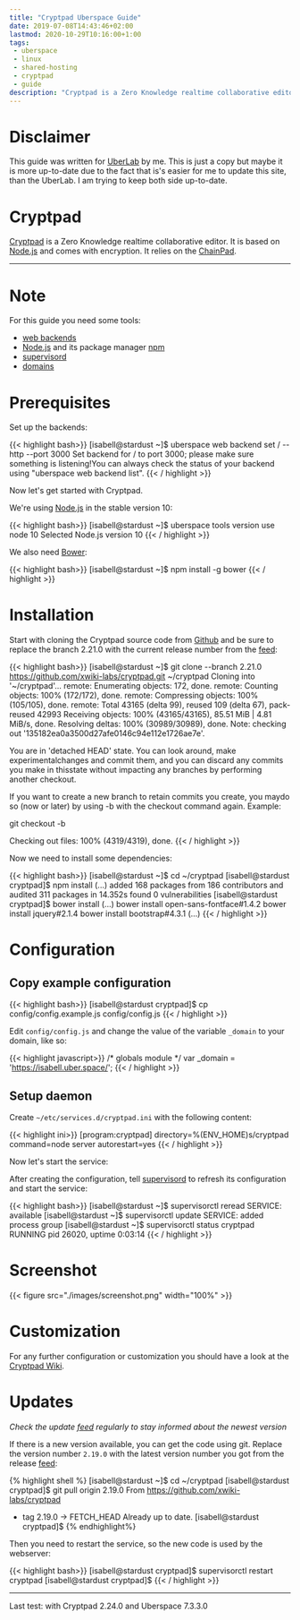 ```yaml
---
title: "Cryptpad Uberspace Guide"
date: 2019-07-08T14:43:46+02:00
lastmod: 2020-10-29T10:16:00+1:00
tags:
 - uberspace
 - linux
 - shared-hosting
 - cryptpad
 - guide
description: "Cryptpad is a Zero Knowledge realtime collaborative editor. It is based on Node.js and comes with encryption. It relies on the ChainPad. In this guide you will learn how to set it up on an uberspace!"
---
```


# Disclaimer

This guide was written for [UberLab](https://lab.uberspace.de/guide_cryptpad.html) by me. This is just a copy but maybe it is more up-to-date due to the fact that is's easier for me to update this site, than the UberLab. I am trying to keep both side up-to-date.

# Cryptpad

[Cryptpad](https://cryptpad.fr/) is a Zero Knowledge realtime collaborative editor. It is based on [Node.js](https://nodejs.org/en/) and comes with encryption. It relies on the [ChainPad](https://github.com/xwiki-contrib/chainpad/).

---

# Note

For this guide you need some tools:
 - [web backends](https://manual.uberspace.de/web-backends.html)
 - [Node.js](https://manual.uberspace.de/lang-nodejs.html) and its package manager [npm](https://manual.uberspace.de/lang-nodejs.html#npm)
 - [supervisord](https://manual.uberspace.de/daemons-supervisord.html)
 - [domains](https://manual.uberspace.de/web-domains.html)

# Prerequisites

Set up the backends:

{{< highlight bash>}}
[isabell@stardust ~]$ uberspace web backend set / --http --port 3000
Set backend for / to port 3000; please make sure something is listening!You can always check the status of your backend using "uberspace web backend list".
{{< / highlight >}}

Now let's get started with Cryptpad.

We're using [Node.js](https://manual.uberspace.de/lang-nodejs.html) in the stable version 10:

{{< highlight bash>}}
[isabell@stardust ~]$ uberspace tools version use node 10
Selected Node.js version 10
{{< / highlight >}}

We also need [Bower](https://bower.io/):

{{< highlight bash>}}
[isabell@stardust ~]$ npm install -g bower
{{< / highlight >}}

# Installation

Start with cloning the Cryptpad source code from [Github](https://github.com/xwiki-labs/cryptpad) and be sure to replace the branch 2.21.0 with the current release number from the [feed](https://github.com/xwiki-labs/cryptpad/releases):

{{< highlight bash>}}
[isabell@stardust ~]$ git clone --branch 2.21.0 https://github.com/xwiki-labs/cryptpad.git
~/cryptpad
Cloning into '~/cryptpad'...
remote: Enumerating objects: 172, done.
remote: Counting objects: 100% (172/172), done.
remote: Compressing objects: 100% (105/105), done.
remote: Total 43165 (delta 99), reused 109 (delta 67), pack-reused 42993
Receiving objects: 100% (43165/43165), 85.51 MiB | 4.81 MiB/s, done.
Resolving deltas: 100% (30989/30989), done.
Note: checking out '135182ea0a3500d27afe0146c94e112e1726ae7e'.

You are in 'detached HEAD' state. You can look around, make experimentalchanges and commit them, and you can discard any commits you make in thisstate without impacting any branches by performing another checkout.

If you want to create a new branch to retain commits you create, you maydo so (now or later) by using -b with the checkout command again. Example:

git checkout -b

Checking out files: 100% (4319/4319), done.
{{< / highlight >}}

Now we need to install some dependencies:

{{< highlight bash>}}
[isabell@stardust ~]$ cd ~/cryptpad
[isabell@stardust cryptpad]$ npm install
(...)
added 168 packages from 186 contributors and audited 311 packages in 14.352s
found 0 vulnerabilities
[isabell@stardust cryptpad]$ bower install
(...)
bower install       open-sans-fontface#1.4.2
bower install       jquery#2.1.4
bower install       bootstrap#4.3.1
(...)
{{< / highlight >}}

# Configuration

## Copy example configuration

{{< highlight bash>}}
[isabell@stardust cryptpad]$ cp config/config.example.js config/config.js
{{< / highlight >}}

Edit `config/config.js` and change the value of the variable `_domain` to your domain, like so:

{{< highlight javascript>}}
/*
globals module
*/
var _domain = 'https://isabell.uber.space/';
{{< / highlight >}}

## Setup daemon

Create `~/etc/services.d/cryptpad.ini` with the following content:

{{< highlight ini>}}
[program:cryptpad]
directory=%(ENV_HOME)s/cryptpad
command=node server
autorestart=yes
{{< / highlight >}}

Now let's start the service:

After creating the configuration, tell [supervisord](https://manual.uberspace.de/daemons-supervisord.html) to refresh its configuration and start the service:

{{< highlight bash>}}
[isabell@stardust ~]$ supervisorctl reread
SERVICE: available
[isabell@stardust ~]$ supervisorctl update
SERVICE: added process group
[isabell@stardust ~]$ supervisorctl status
cryptpad                            RUNNING   pid 26020, uptime 0:03:14
{{< / highlight >}}

# Screenshot

{{< figure src="./images/screenshot.png" width="100%" >}}

# Customization

For any further configuration or customization you should have a look at the [Cryptpad Wiki](https://github.com/xwiki-labs/cryptpad/wiki/).

# Updates

*Check the update [feed](https://github.com/xwiki-labs/cryptpad/releases) regularly to stay informed about the newest version*

If there is a new version available, you can get the code using git. Replace the version number ``2.19.0`` with the latest version number you got from the release [feed](https://github.com/xwiki-labs/cryptpad/releases):

{% highlight shell %}
[isabell@stardust ~]$ cd ~/cryptpad
[isabell@stardust cryptpad]$ git pull origin 2.19.0
From https://github.com/xwiki-labs/cryptpad
 * tag                 2.19.0     -> FETCH_HEAD
Already up to date.
[isabell@stardust cryptpad]$
{% endhighlight%}

Then you need to restart the service, so the new code is used by the webserver:

{{< highlight bash>}}
[isabell@stardust cryptpad]$ supervisorctl restart cryptpad
[isabell@stardust cryptpad]$
{{< / highlight >}}

----

Last test: with Cryptpad 2.24.0 and Uberspace 7.3.3.0
